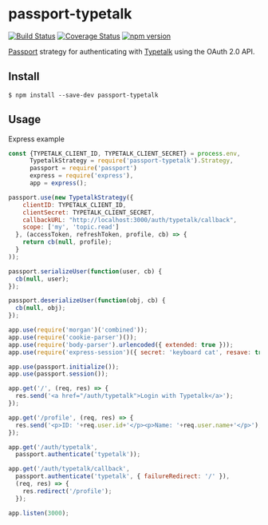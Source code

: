 passport-typetalk
===

[![Build Status](https://travis-ci.org/is2ei/passport-typetalk.svg?branch=master)][travis]
[![Coverage Status](https://coveralls.io/repos/github/is2ei/passport-typetalk/badge.svg?branch=master)][coveralls]
[![npm version](https://badge.fury.io/js/passport-typetalk.svg)][npm]

[travis]: https://travis-ci.org/is2ei/passport-typetalk
[coveralls]: https://coveralls.io/github/is2ei/passport-typetalk?branch=master
[npm]: https://badge.fury.io/js/passport-typetalk

[Passport](http://passportjs.org/) strategy for authenticating with [Typetalk](https://www.typetalk.com) using the OAuth 2.0 API.

## Install

```
$ npm install --save-dev passport-typetalk
```

## Usage

Express example

```javascript
const {TYPETALK_CLIENT_ID, TYPETALK_CLIENT_SECRET} = process.env,
      TypetalkStrategy = require('passport-typetalk').Strategy,
      passport = require('passport')
      express = require('express'),
      app = express();

passport.use(new TypetalkStrategy({
    clientID: TYPETALK_CLIENT_ID,
    clientSecret: TYPETALK_CLIENT_SECRET,
    callbackURL: "http://localhost:3000/auth/typetalk/callback",
    scope: ['my', 'topic.read']
  }, (accessToken, refreshToken, profile, cb) => {
    return cb(null, profile);
  }
));

passport.serializeUser(function(user, cb) {
  cb(null, user);
});

passport.deserializeUser(function(obj, cb) {
  cb(null, obj);
});

app.use(require('morgan')('combined'));
app.use(require('cookie-parser')());
app.use(require('body-parser').urlencoded({ extended: true }));
app.use(require('express-session')({ secret: 'keyboard cat', resave: true, saveUninitialized: true }));

app.use(passport.initialize());
app.use(passport.session());

app.get('/', (req, res) => {
  res.send('<a href="/auth/typetalk">Login with Typetalk</a>');
});

app.get('/profile', (req, res) => {
  res.send('<p>ID: '+req.user.id+'</p><p>Name: '+req.user.name+'</p>');
});

app.get('/auth/typetalk',
  passport.authenticate('typetalk'));

app.get('/auth/typetalk/callback',
  passport.authenticate('typetalk', { failureRedirect: '/' }),
  (req, res) => {
    res.redirect('/profile');
  });

app.listen(3000);
```
